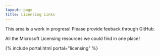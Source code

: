 ```yaml
---
layout: page
title: Licensing Links
---
```


This area is a work in progress! Please provide feeback through GitHub. 

All the Microsoft Licensing resources we could find in one place!

{% include portal.html portal="licensing" %}
